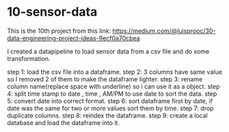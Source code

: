 # 10-sensor-data

This is the 10th project from this link: https://medium.com/@luisprooc/30-data-engineering-project-ideas-9ecf0a70cbea

I created a datapipeline to load sensor data from a csv file and do some transformation.

step 1: load the csv file into a dataframe.
step 2: 3 columns have same value so I removed 2 of them to make the dataframe lighter.
step 3: rename column name(replace space with underline) so i can use it as a object.
step 4: split time stamp to date , time , AM/PM to use date to sort the data.
step 5: convert date into correct format.
step 6: sort dataframe first by date, if date was the same for two or more values sort them by time.
step 7: drop duplicate columns.
step 8: reindex the dataframe.
step 9: create a local database and load the dataframe into it.
